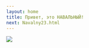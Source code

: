```yaml
---
layout: home
title: Привет, это НАВАЛЬНЫЙ!
next: Navalny23.html
---
```


[![](https://shabbat.lamourism.com/Wonderland/Rabbit19.jpg)](https://moses.lamourism.com/mossad/gay19.jpg)
